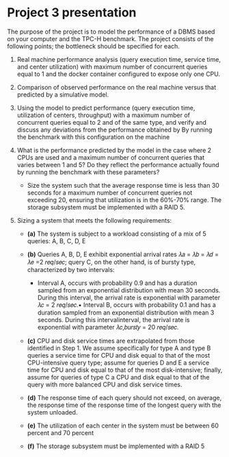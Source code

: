 # Project 3 presentation
The purpose of the project is to model the performance of a DBMS based on your computer and the TPC-H benchmark.
The project consists of the following points; the bottleneck should be specified for each.

1. Real machine performance analysis (query execution time, service time, and center utilization) with maximum number of concurrent queries equal to 1 and the docker container configured to expose only one CPU.

2. Comparison of observed performance on the real machine versus that predicted by a simulative model.

3. Using the model to predict performance (query execution time, utilization
of centers, throughput) with a maximum number of concurrent queries equal to 2 and of the same type, and verify and discuss any deviations from the performance obtained by
By running the benchmark with this configuration on the machine

4. What is the performance predicted by the model in the case where 2 CPUs are used and a maximum number of concurrent queries that varies between 1 and 5? Do they reflect the performance actually found by running the benchmark with these parameters?

   - Size the system such that the average response time is less than 30 seconds for a maximum number of concurrent queries not exceeding 20,
  ensuring that utilization is in the 60%-70% range. The storage subsystem
  must be implemented with a RAID 5.

5. Sizing a system that meets the following requirements:
    - **(a)** The system is subject to a workload consisting of a mix of 5 queries: A, B, C, D, E
      
    - **(b)** Queries A, B, D, E exhibit exponential arrival rates 𝜆𝑎 = 𝜆𝑏 = 𝜆𝑑 = 𝜆𝑒 =2 𝑟𝑒𝑞/𝑠𝑒𝑐; query C, on the other hand, is of bursty type, characterized by two intervals:
      - Interval A, occurs with probability 0.9 and has a duration sampled from an exponential distribution with mean 30 seconds. During this
        interval, the arrival rate is exponential with parameter 𝜆𝑐 = 2 𝑟𝑒𝑞/𝑠𝑒𝑐.▪ Interval B, occurs with probability 0.1 and has a duration sampled from
        an exponential distribution with mean 3 seconds. During this intervalinterval, the arrival rate is exponential with parameter 𝜆𝑐,𝑏𝑢𝑟𝑠𝑡𝑦 = 20 𝑟𝑒𝑞/𝑠𝑒𝑐.
    - **(c)** CPU and disk service times are extrapolated from those identified in Step 1. We assume specifically for type A and type B queries a service time for CPU and
    disk equal to that of the most CPU-intensive query type; assume for queries
    D and E a service time for CPU and disk equal to that of the most
    disk-intensive; finally, assume for queries of type C a CPU and
    disk equal to that of the query with more balanced CPU and disk service times.
    - **(d)** The response time of each query should not exceed, on average, the response time of the
    response time of the longest query with the system unloaded.
    - **(e)** The utilization of each center in the system must be between 60 percent and 70 percent
    - **(f)** The storage subsystem must be implemented with a RAID 5
